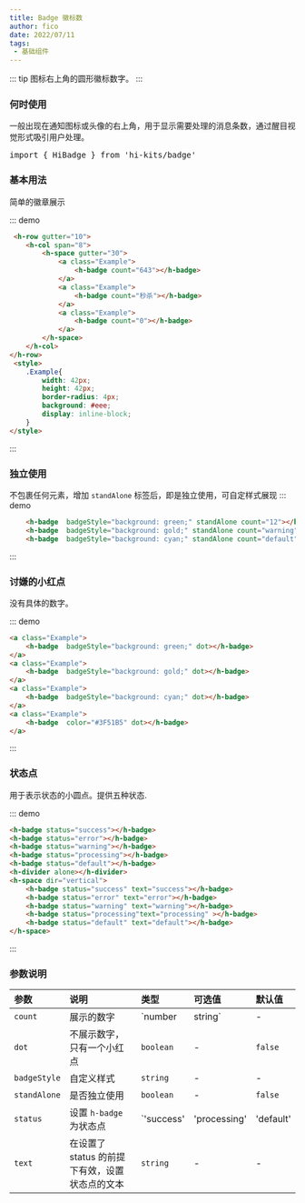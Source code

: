 ```yaml
---
title: Badge 徽标数
author: fico
date: 2022/07/11
tags:
 - 基础组件
---
```

::: tip
图标右上角的圆形徽标数字。
:::
### 何时使用
一般出现在通知图标或头像的右上角，用于显示需要处理的消息条数，通过醒目视觉形式吸引用户处理。
<pre class="language-ts">
import { HiBadge } from 'hi-kits/badge'
</pre>

### 基本用法

简单的徽章展示

::: demo
```html
 <h-row gutter="10">
    <h-col span="8">
        <h-space gutter="30">
            <a class="Example">
                <h-badge count="643"></h-badge>
            </a>
            <a class="Example">
                <h-badge count="秒杀"></h-badge>
            </a>
            <a class="Example">
                <h-badge count="0"></h-badge>
            </a>
        </h-space>      
    </h-col>
</h-row>
 <style>
    .Example{
        width: 42px;
        height: 42px;
        border-radius: 4px;
        background: #eee;
        display: inline-block;
    }
</style>

```
:::

### 独立使用
不包裹任何元素，增加 `standAlone` 标签后，即是独立使用，可自定样式展现
::: demo
```html
    <h-badge  badgeStyle="background: green;" standAlone count="12"></h-badge>
    <h-badge  badgeStyle="background: gold;" standAlone count="warning"></h-badge>
    <h-badge  badgeStyle="background: cyan;" standAlone count="default"></h-badge>

```
:::

### 讨嫌的小红点
没有具体的数字。

::: demo
```html
<a class="Example">
    <h-badge  badgeStyle="background: green;" dot></h-badge>
</a>
<a class="Example">
    <h-badge  badgeStyle="background: gold;" dot></h-badge>
</a>
<a class="Example">
    <h-badge  badgeStyle="background: cyan;" dot></h-badge>
</a>
<a class="Example">
    <h-badge  color="#3F51B5" dot></h-badge>
</a>
```
:::
### 状态点
用于表示状态的小圆点。提供五种状态.

::: demo
```html
<h-badge status="success"></h-badge>
<h-badge status="error"></h-badge>
<h-badge status="warning"></h-badge>
<h-badge status="processing"></h-badge>
<h-badge status="default"></h-badge>
<h-divider alone></h-divider>
<h-space dir="vertical">
    <h-badge status="success" text="success"></h-badge>
    <h-badge status="error" text="error"></h-badge>
    <h-badge status="warning" text="warning"></h-badge>
    <h-badge status="processing"text="processing" ></h-badge>
    <h-badge status="default" text="default"></h-badge>
</h-space>

```
:::

### 参数说明

|参数|说明|类型|可选值|默认值
|:--|:--|:--|:-----|:---
| `count`| 展示的数字 |  `number | string` | - | -
| `dot`| 不展示数字，只有一个小红点	 |  `boolean` | - | `false`
| `badgeStyle`| 自定义样式|  `string` | - | -
| `standAlone`| 是否独立使用	|  `boolean` | - | `false`
| `status`| 设置 `h-badge` 为状态点	|  `'success' | 'processing' | 'default' | 'error' | 'warning'	` | - | -
| `text`| 在设置了status 的前提下有效，设置状态点的文本	|  `string` | - | -
